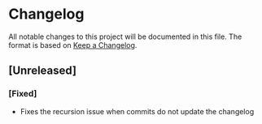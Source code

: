 # Changelog
All notable changes to this project will be documented in this file.
The format is based on [Keep a Changelog](https://keepachangelog.com/en/1.1.0/).
## [Unreleased]
### [Fixed]
- Fixes the recursion issue when commits do not update the changelog
